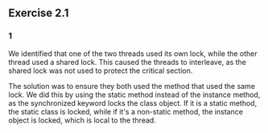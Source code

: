 ## Exercise 2.1

### 1

We identified that one of the two threads used its own lock, while the other thread used a shared lock. This caused the threads to interleave, as the shared lock was not used to protect the critical section.

The solution was to ensure they both used the method that used the same lock. We did this by using the static method instead of the instance method, as the synchronized keyword locks the class object. If it is a static method, the static class is locked, while if it's a non-static method, the instance object is locked, which is local to the thread.

